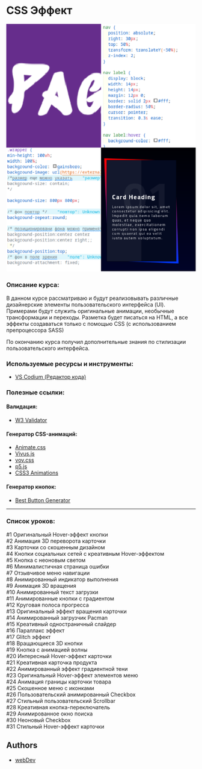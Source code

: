 
# CSS Эффект
![Logo](https://github.com/coder-areaweb/CSS_Effects/blob/main/CSS_Effects.png)

### Описание курса:

В данном курсе рассматриваю и будут реализовывать различные дизайнерские элементы пользовательского интерфейса (UI). Примерами будут служить оригинальные анимации, необычные трансформации и переходы. Разметка будет писаться на HTML, а все эффекты создаваться только с помощью CSS (с использованием препроцессора SASS)

По окончанию курса получил дополнительные знания по стилизации пользовательского интерфейса.

### Используемые ресурсы и инструменты:
- [VS Codium (Редактор кода)](https://vscodium.com/)

### Полезные ссылки:
#### Валидация:
- [W3 Validator](http://validator.w3.org/)

#### Генератор CSS-анимаций:
- [Animate.css](https://animate.style/)
- [Vivus.js](https://maxwellito.github.io/vivus/)
- [vov.css](https://vaibhav111tandon.github.io/vov.css/)
- [p5.js](https://p5js.org/)
- [CSS3 Animations](http://www.justinaguilar.com/animations/#)

#### Генератор кнопок:
- [Best Button Generator](https://www.bestcssbuttongenerator.com/)

---

### Список уроков:
#1 Оригинальный Hover-эффект кнопки  
#2 Анимация 3D переворота карточки  
#3 Карточки со скошенным дизайном  
#4 Кнопки социальных сетей с креативным Hover-эффектом  
#5 Кнопка с неоновым светом  
#6 Минималистичная страница ошибки  
#7 Отзывчивое меню навигации  
#8 Анимированный индикатор выполнения  
#9 Анимация 3D вращения  
#10 Анимированный текст загрузки  
#11 Анимированные кнопки с градиентом  
#12 Круговая полоса прогресса  
#13 Оригинальный эффект вращения карточки  
#14 Анимированный загрузчик Pacman  
#15 Креативный одностраничный слайдер  
#16 Параллакс эффект  
#17 Glitch эффект  
#18 Вращающиеся 3D кнопки  
#19 Кнопка с анимацией волны  
#20 Интересный Hover-эффект карточки  
#21 Креативная карточка продукта  
#22 Анимированный эффект градиентной тени  
#23 Оригинальный Hover-эффект элементов меню  
#24 Анимация границы карточки товара  
#25 Скошенное меню с иконками  
#26 Пользовательский анимированный Checkbox  
#27 Стильный пользовательский Scrollbar  
#28 Креативная кнопка-переключатель  
#29 Анимированное окно поиска  
#30 Неоновый Checkbox  
#31 Стильный Hover-эффект карточки

## Authors

- [webDev](https://www.youtube.com/playlist?list=PLNkWIWHIRwMEosiVP_3B-h4fE7CIfZ7pI)
